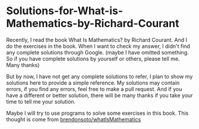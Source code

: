 # Solutions-for-What-is-Mathematics-by-Richard-Courant

Recently, I read the book What Is Mathematics? by Richard Courant. And I do the exercises in the book. When I want to check my answer, I didn't find any complete solutions through Google. (maybe I have omitted something. So if you have complete solutions by yourself or others, please tell me. Many thanks)

But by now, I have not get any complete solutions to refer, I plan to show my solutions here to provide a simple reference. My solutions may contain errors, if you find any errors, feel free to make a pull request. And if you have a different or better solution, there will be many thanks if you take your time to tell me your solution.


Maybe I will try to use programs to solve some exercises in this book. This thought is come from [brendonsoto/whatIsMathematics](https://github.com/brendonsoto/whatIsMathematics)
